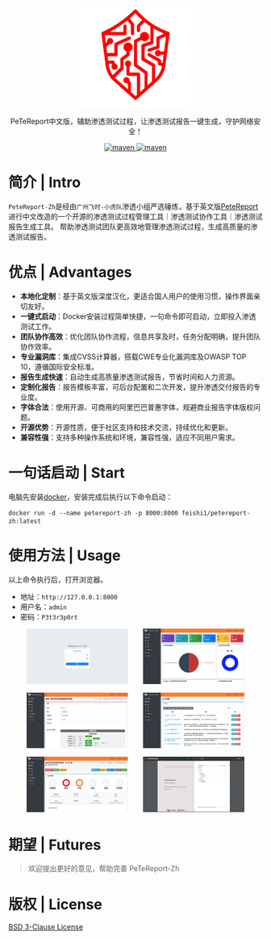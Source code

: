 <p align="center">
  <a href="https://gitee.com/feishi_1/petereport-zh" target="_blank">
   <img alt="PeTeReport-Zh-Logo" src="app/media/images/company_picture.png" height="200px">
  </a>
</p>

<p align="center">
  PeTeReport中文版，辅助渗透测试过程，让渗透测试报告一键生成，守护网络安全！
</p>
<p align="center">
  <a href="https://hub.docker.com/r/feishi1/petereport-zh">
    <img alt="maven" src="https://img.shields.io/badge/DockerHub-PeTeReport--Zh-blue" />
  </a>

  <a href="./LICENSE">
    <img alt="maven" src="https://img.shields.io/badge/LICENSE-BSD%203--Clause%20License-orange" />
  </a>
</p>

# 简介 | Intro
`PeteReport-Zh`是经由`广州飞时-小虎队`渗透小组严选锤炼，基于英文版[PeteReport](https://github.com/1modm/petereport)进行中文改造的一个开源的渗透测试过程管理工具｜渗透测试协作工具｜渗透测试报告生成工具。
帮助渗透测试团队更高效地管理渗透测试过程，生成高质量的渗透测试报告。

# 优点 | Advantages

- **本地化定制**：基于英文版深度汉化，更适合国人用户的使用习惯，操作界面亲切友好。
- **一键式启动**：Docker安装过程简单快捷，一句命令即可启动，立即投入渗透测试工作。
- **团队协作高效**：优化团队协作流程，信息共享及时，任务分配明确，提升团队协作效率。
- **专业漏洞库**：集成CVSS计算器，搭载CWE专业化漏洞库及OWASP TOP 10，遵循国际安全标准。
- **报告生成快速**：自动生成高质量渗透测试报告，节省时间和人力资源。
- **定制化报告**：报告模板丰富，可后台配置和二次开发，提升渗透交付报告的专业度。
- **字体合法**：使用开源、可商用的阿里巴巴普惠字体，规避商业报告字体版权问题。
- **开源优势**：开源性质，便于社区支持和技术交流，持续优化和更新。
- **兼容性强**：支持多种操作系统和环境，兼容性强，适应不同用户需求。

# 一句话启动 | Start
电脑先安装[docker](https://docs.docker.com/engine/install/)，安装完成后执行以下命令启动：
```
docker run -d --name petereport-zh -p 8000:8000 feishi1/petereport-zh:latest
```

# 使用方法 | Usage
以上命令执行后，打开浏览器。
- 地址：`http://127.0.0.1:8000`
- 用户名：`admin`
- 密码：`P3t3r3p0rt`

<p align="center">
   <img src="./images/1.png" width="40%">
   <img src="./images/2.png" width="40%" style="margin-left: 5%">
</p>
<p align="center">
   <img src="./images/5.png" width="40%">
   <img src="./images/6.png" width="40%" style="margin-left: 5%">
</p>
<p align="center">
   <img src="./images/3.png" width="40%">
   <img src="./images/4.png" width="40%" style="margin-left: 5%">
</p>

# 期望 | Futures
> 欢迎提出更好的意见，帮助完善 PeTeReport-Zh

# 版权 | License
[BSD 3-Clause License](./LICENSE)



